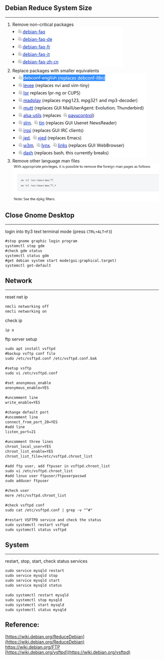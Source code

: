 ## Debian Reduce System Size
***
1. Remove non-critical packages  
![remove packages](../../images/system/debian/remove_packages.png "remove packages")  
2. Replace packages with smaller equivalents  
![replace packages](../../images/system/debian/replace_packages.png "replace packages")  
3. Remove other language man files  
![replace language man files](../../images/system/debian/remove_language_man_files.png "remove language man files")  

## Close Gnome Desktop
***  
login into tty3 text terminal mode (press `CTRL+ALT+F3`)  

```shell
#stop gnome graphic login program  
systemctl stop gdm
#check gdm status
systemctl status gdm
#get debian system start mode(gui:graphical.target)
systemctl get-default
```

## Network  
***
reset net ip
```shell
nmcli networking off
nmcli networking on
```
check ip
```shell
ip a
```

ftp server setup
```shell
sudo apt install vsftpd
#backup vsftp conf file
sudo /etc/vsftpd.conf /etc/vsftpd.conf.bak

#setup vsftp
sudo vi /etc/vsftpd.conf

#set anonymous_enable
anonymous_enable=YES

#uncomment line
write_enable=YES 

#change default port
#uncomment line
connect_from_port_20=YES
#add line
listen_port=21

#uncomment three lines
chroot_local_user=YES
chroot_list_enable=YES
chroot_list_file=/etc/vsftpd.chroot_list 

#add ftp user, add ftpuser in vsftpd.chroot_list 
sudo vi /etc/vsftpd.chroot_list
#add linux user ftpuser/ftpuserpasswd 
sudo adduser ftpuser 

#check user
more /etc/vsftpd.chroot_list

#check vsftpd conf
sudo cat /etc/vsftpd.conf | grep -v "^#"

#restart VSFTPD service and check the status
sudo systemctl restart vsftpd
sudo systemctl status vsftpd
```

## System
***
restart, stop, start, check status services
```shell
sudo service mysqld restart
sudo service mysqld stop
sudo service mysqld start
sudo service mysqld status

sudo systemctl restart mysqld
sudo systemctl stop mysqld
sudo systemctl start mysqld
sudo systemctl status mysqld
```  


## Reference:  
[https://wiki.debian.org/ReduceDebian](https://wiki.debian.org/ReduceDebian)  
[https://wiki.debian.org/FTP ](https://wiki.debian.org/FTP)  
[https://wiki.debian.org/vsftpd](https://wiki.debian.org/vsftpd)  
